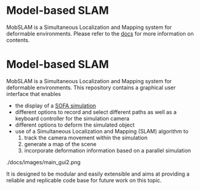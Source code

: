 # Model-based SLAM

MobSLAM is a Simultaneous Localization and Mapping system for deformable environments.
Please refer to the [docs](jonahaag.github.io/mob-slam/) for more information on contents.


# Model-based SLAM

MobSLAM is a Simultaneous Localization and Mapping system for deformable environments.
This repository contains a graphical user interface that enables 

* the display of a [SOFA simulation](https://www.sofa-framework.org)
* different options to record and select different paths as well as a keyboard controller for the simulation camera
* different options to deform the simulated object
* use of a Simultaneous Localization and Mapping (SLAM) algorithm to 
	1. track the camera movement within the simulation 
	1. generate a map of the scene
	1. incorporate deformation information based on a parallel simulation

./docs/images/main_gui2.png

It is designed to be modular and easily extensible and aims at providing a reliable and replicable code base for future work on this topic.
